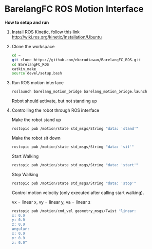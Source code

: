 # BarelangFC ROS Motion Interface

**How to setup and run**
1. Install ROS Kinetic, follow this link http://wiki.ros.org/kinetic/Installation/Ubuntu
2. Clone the workspace
    ```bash
    cd ~
    git clone https://github.com/ekorudiawan/BarelangFC_ROS.git
    cd BarelangFC_ROS
    catkin_make 
    source devel/setup.bash
    ```
3. Run ROS motion interface
    ```bash
    roslaunch barelang_motion_bridge barelang_motion_bridge.launch
    ```
    Robot should activate, but not standing up
4. Controlling the robot through ROS interface
    
    Make the robot stand up
    ```bash
    rostopic pub /motion/state std_msgs/String "data: 'stand'"
    ```
    Make the robot sit down
    ```bash
    rostopic pub /motion/state std_msgs/String "data: 'sit'" 
    ```

    Start Walking
    ```bash
    rostopic pub /motion/state std_msgs/String "data: 'start'"
    ```

    Stop Walking
    ```bash
    rostopic pub /motion/state std_msgs/String "data: 'stop'"
    ```

    Control motion velocity (only executed after calling start walking).

    vx = linear x, vy = linear y, va = linear z
    ```bash
    rostopic pub /motion/cmd_vel geometry_msgs/Twist "linear:
    x: 0.0
    y: 0.0
    z: 0.0
    angular:
    x: 0.0
    y: 0.0
    z: 0.0"
    ```
